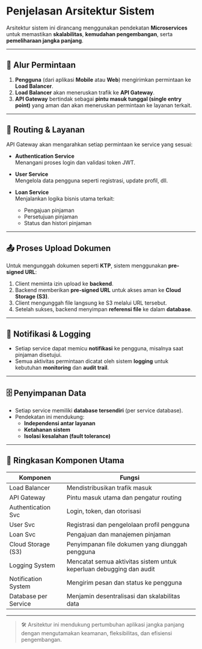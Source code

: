 # Penjelasan Arsitektur Sistem

Arsitektur sistem ini dirancang menggunakan pendekatan **Microservices** untuk memastikan **skalabilitas**, **kemudahan pengembangan**, serta **pemeliharaan jangka panjang**.

---

## 🧭 Alur Permintaan

1. **Pengguna** (dari aplikasi **Mobile** atau **Web**) mengirimkan permintaan ke **Load Balancer**.
2. **Load Balancer** akan meneruskan trafik ke **API Gateway**.
3. **API Gateway** bertindak sebagai **pintu masuk tunggal (single entry point)** yang aman dan akan meneruskan permintaan ke layanan terkait.

---

## 🔀 Routing & Layanan

API Gateway akan mengarahkan setiap permintaan ke service yang sesuai:

- **Authentication Service**  
  Menangani proses login dan validasi token JWT.

- **User Service**  
  Mengelola data pengguna seperti registrasi, update profil, dll.

- **Loan Service**  
  Menjalankan logika bisnis utama terkait:
  - Pengajuan pinjaman
  - Persetujuan pinjaman
  - Status dan histori pinjaman

---

## 📤 Proses Upload Dokumen

Untuk mengunggah dokumen seperti **KTP**, sistem menggunakan **pre-signed URL**:

1. Client meminta izin upload ke **backend**.
2. Backend memberikan **pre-signed URL** untuk akses aman ke **Cloud Storage (S3)**.
3. Client mengunggah file langsung ke S3 melalui URL tersebut.
4. Setelah sukses, backend menyimpan **referensi file** ke dalam **database**.

---

## 🔔 Notifikasi & Logging

- Setiap service dapat memicu **notifikasi** ke pengguna, misalnya saat pinjaman disetujui.
- Semua aktivitas permintaan dicatat oleh sistem **logging** untuk kebutuhan **monitoring** dan **audit trail**.

---

## 🗄️ Penyimpanan Data

- Setiap service memiliki **database tersendiri** (per service database).
- Pendekatan ini mendukung:
  - **Independensi antar layanan**
  - **Ketahanan sistem**
  - **Isolasi kesalahan (fault tolerance)**

---

## 🧩 Ringkasan Komponen Utama

| Komponen             | Fungsi                                                                 |
|----------------------|------------------------------------------------------------------------|
| Load Balancer        | Mendistribusikan trafik masuk                                          |
| API Gateway          | Pintu masuk utama dan pengatur routing                                 |
| Authentication Svc   | Login, token, dan otorisasi                                            |
| User Svc             | Registrasi dan pengelolaan profil pengguna                             |
| Loan Svc             | Pengajuan dan manajemen pinjaman                                       |
| Cloud Storage (S3)   | Penyimpanan file dokumen yang diunggah pengguna                        |
| Logging System       | Mencatat semua aktivitas sistem untuk keperluan debugging dan audit    |
| Notification System  | Mengirim pesan dan status ke pengguna                                 |
| Database per Service | Menjamin desentralisasi dan skalabilitas data                          |

---

> 🛠️ Arsitektur ini mendukung pertumbuhan aplikasi jangka panjang dengan mengutamakan keamanan, fleksibilitas, dan efisiensi pengembangan.
